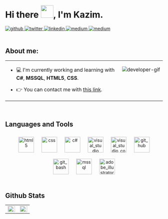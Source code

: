 # Hi there <img src="https://camo.githubusercontent.com/0c732027af8a28d138e3698181f7be7c9b97d443b4beb9c7ce8ec4cffc6b4767/68747470733a2f2f6d656469612e67697068792e636f6d2f6d656469612f6876524a434c467a6361737252346961377a2f67697068792e676966" height="40" data-canonical-src="https://media.giphy.com/media/hvRJCLFzcasrR4ia7z/giphy.gif" style="max-width: 100%; display: inline-block;" data-target="animated-image.originalImage">, I'm Kazim.  
  

<a href="https://github.com/kazimdandir" target="_blank">
<img src=https://img.shields.io/badge/github-%2324292e.svg?&style=for-the-badge&logo=github&logoColor=white alt=github style="margin-bottom: 5px;" />
</a>
<a href="https://twitter.com/kazimdandir" target="_blank">
<img src=https://img.shields.io/badge/twitter-%2300acee.svg?&style=for-the-badge&logo=twitter&logoColor=white alt=twitter style="margin-bottom: 5px;" />
</a>
<a href="https://www.linkedin.com/in/kazimikbaldandir/" target="_blank">
<img src=https://img.shields.io/badge/linkedin-%231E77B5.svg?&style=for-the-badge&logo=linkedin&logoColor=white alt=linkedin style="margin-bottom: 5px;" />
</a>
<a href="https://medium.com/@kikbal.dandir" target="_blank">
<img src=https://img.shields.io/badge/medium-%23292929.svg?&style=for-the-badge&logo=medium&logoColor=white alt=medium style="margin-bottom: 5px;" />
</a>  
<a href="https://www.discord.com/users/kazim71" target="_blank">
<img src=https://img.shields.io/badge/discord-%23292929.svg?&style=for-the-badge&logo=medium&logoColor=white alt=medium style="margin-bottom: 5px;" />
</a>  
   
  <br>
  <br>
  
## About me:  
<table><tr><td valign="top" width="50%">

- 💻 I'm currently working and learning with **C#**, **MSSQL**, **HTML5**, **CSS**.  

- 👉 You can contact me with [this link](https://www.linkedin.com/in/kazimikbaldandir/"/).  


</td><td valign="top" width="16%">

  <!-- ![developer-gif](https://user-images.githubusercontent.com/74038190/212749695-a6817c5a-a794-462b-afca-1b5ce7dd5e63.gif) -->
  ![developer-gif](https://user-images.githubusercontent.com/74038190/219923809-b86dc415-a0c2-4a38-bc88-ad6cf06395a8.gif)
  <!-- ![developer-gif](https://user-images.githubusercontent.com/74038190/212749168-86d6c7ab-98da-409b-998f-c5b74721badd.gif) -->


</td></tr></table>  

<br/>  


## Languages and Tools  
<div align="center">  
<a href="https://en.wikipedia.org/wiki/HTML5" target="_blank"><img style="margin: 10px" src="https://profilinator.rishav.dev/skills-assets/html5-original-wordmark.svg" alt="html5" height="50" /></a>  
<a href="https://www.w3schools.com/css/" target="_blank"><img style="margin: 10px" src="https://profilinator.rishav.dev/skills-assets/css3-original-wordmark.svg" alt="css" height="50" /></a>  
<a href="https://https://learn.microsoft.com/en-us/dotnet/csharp/" target="_blank"><img style="margin: 10px" src="https://upload.wikimedia.org/wikipedia/commons/b/bd/Logo_C_sharp.svg" height="50" alt="c#" /></a>
<a href="https://visualstudio.microsoft.com/tr/vs/getting-started/" target="_blank"><img style="margin: 10px" src="https://upload.wikimedia.org/wikipedia/commons/2/2c/Visual_Studio_Icon_2022.svg" height="50" alt="visual_studio" /></a>
<a href="https://code.visualstudio.com/" target="_blank"><img style="margin: 10px" src="https://seeklogo.com/images/V/visual-studio-code-logo-284BC24C39-seeklogo.com.png" height="50" alt="visual_studio_code" /></a>
<a href="https://github.com/" target="_blank"><img style="margin: 10px" src="https://upload.wikimedia.org/wikipedia/commons/9/91/Octicons-mark-github.svg" alt="git_hub" height="50" /></a>  
<a href="https://git-scm.com/" target="_blank"><img style="margin: 10px" src="https://git-scm.com/images/logos/downloads/Git-Icon-1788C.svg" alt="git_bash" height="50" /></a> 
<a href="https://learn.microsoft.com/en-us/sql/sql-server/tutorials-for-sql-server-2016?view=sql-server-ver16" target="_blank"><img style="margin: 10px" src="https://www.svgrepo.com/show/303229/microsoft-sql-server-logo.svg" alt="mssql" height="50" /></a>  
<a href="https://www.adobe.com/tr/products/illustrator/campaign/pricing.html?gclid=Cj0KCQjwqpSwBhClARIsADlZ_Tl3nsipeLE6OrJyxkBUjjDPTOZPCNVpxozFgyt-vOxxRO1ZPHkbXx4aAoHfEALw_wcB&skwcid=AL!3085!3!602588947829!e!!g!!adobe%20illustrator&mv=search&mv2=paidsearch&sdid=GMCWY69B&ef_id=Cj0KCQjwqpSwBhClARIsADlZ_Tl3nsipeLE6OrJyxkBUjjDPTOZPCNVpxozFgyt-vOxxRO1ZPHkbXx4aAoHfEALw_wcB:G:s&s_kwcid=AL!3085!3!602588947829!e!!g!!adobe%20illustrator!1448693953!55308604446&gad_source=1" target="_blank"><img style="margin: 10px" src="https://upload.wikimedia.org/wikipedia/commons/f/fb/Adobe_Illustrator_CC_icon.svg" alt="adobe_illustrator" height="50" /></a>  
<!-- <a href="https://getbootstrap.com/docs/3.4/javascript/" target="_blank"><img style="margin: 10px" src="https://upload.wikimedia.org/wikipedia/commons/thumb/b/b2/Bootstrap_logo.svg/1280px-Bootstrap_logo.svg.png" height="50" /></a>
<a href="https://www.javascript.com/" target="_blank"><img style="margin: 10px" src="https://profilinator.rishav.dev/skills-assets/javascript-original.svg" alt="JavaScript" height="50" /></a>   -->
<!-- <a href="https://unity.com/" target="_blank"><img style="margin: 10px" src="https://companieslogo.com/img/orig/U-ea48bc1d.png?t=1634728034" height="50" /></a> -->
</div>  

<br/> 


## Github Stats
<table><tr><td valign="top" width="50%">

<img src="https://github-readme-stats.vercel.app/api?username=kazimdandir&show_icons=true&count_private=true&hide_border=true" align="left" style="width: 100%" />
</td><td valign="top" width="50%">

<img src="https://github-readme-stats.vercel.app/api/top-langs/?username=kazimdandir&hide_border=true&layout=compact" align="left" style="width: 100%" />

</td></tr></table>

<br/>  
<br/>  
<br/>  

<!-- ![Profile views counter](https://komarev.com/ghpvc/?username=kazimdandir&&style=flat-square)   -->
  

<br/>  
